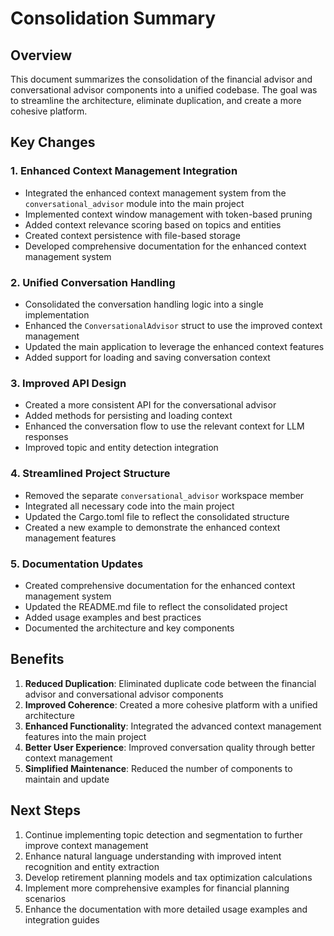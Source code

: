 # Consolidation Summary

## Overview

This document summarizes the consolidation of the financial advisor and conversational advisor components into a unified codebase. The goal was to streamline the architecture, eliminate duplication, and create a more cohesive platform.

## Key Changes

### 1. Enhanced Context Management Integration

- Integrated the enhanced context management system from the `conversational_advisor` module into the main project
- Implemented context window management with token-based pruning
- Added context relevance scoring based on topics and entities
- Created context persistence with file-based storage
- Developed comprehensive documentation for the enhanced context management system

### 2. Unified Conversation Handling

- Consolidated the conversation handling logic into a single implementation
- Enhanced the `ConversationalAdvisor` struct to use the improved context management
- Updated the main application to leverage the enhanced context features
- Added support for loading and saving conversation context

### 3. Improved API Design

- Created a more consistent API for the conversational advisor
- Added methods for persisting and loading context
- Enhanced the conversation flow to use the relevant context for LLM responses
- Improved topic and entity detection integration

### 4. Streamlined Project Structure

- Removed the separate `conversational_advisor` workspace member
- Integrated all necessary code into the main project
- Updated the Cargo.toml file to reflect the consolidated structure
- Created a new example to demonstrate the enhanced context management features

### 5. Documentation Updates

- Created comprehensive documentation for the enhanced context management system
- Updated the README.md file to reflect the consolidated project
- Added usage examples and best practices
- Documented the architecture and key components

## Benefits

1. **Reduced Duplication**: Eliminated duplicate code between the financial advisor and conversational advisor components
2. **Improved Coherence**: Created a more cohesive platform with a unified architecture
3. **Enhanced Functionality**: Integrated the advanced context management features into the main project
4. **Better User Experience**: Improved conversation quality through better context management
5. **Simplified Maintenance**: Reduced the number of components to maintain and update

## Next Steps

1. Continue implementing topic detection and segmentation to further improve context management
2. Enhance natural language understanding with improved intent recognition and entity extraction
3. Develop retirement planning models and tax optimization calculations
4. Implement more comprehensive examples for financial planning scenarios
5. Enhance the documentation with more detailed usage examples and integration guides
